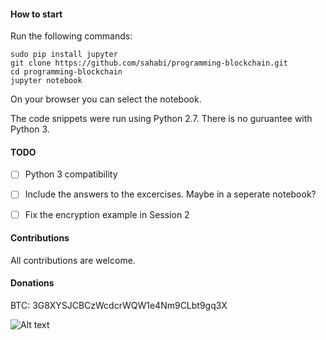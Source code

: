 #### How to start

Run the following commands:

```
sudo pip install jupyter
git clone https://github.com/sahabi/programming-blockchain.git
cd programming-blockchain
jupyter notebook
```

On your browser you can select the notebook. 

The code snippets were run using Python 2.7. There is no guruantee with Python 3.


#### TODO

- [ ] Python 3 compatibility
- [ ] Include the answers to the excercises. Maybe in a seperate notebook?
- [ ] Fix the encryption example in Session 2


#### Contributions

All contributions are welcome.


#### Donations

BTC: 3G8XYSJCBCzWcdcrWQW1e4Nm9CLbt9gq3X

![Alt text](https://github.com/sahabi/programming-blockchain/blob/master/donate.png?raw=true "Optional Title")